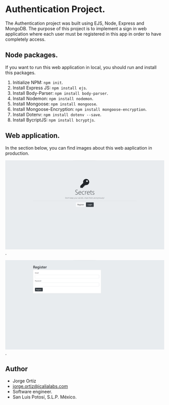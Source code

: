 # Authentication Project.

The Authentication project was built using EJS, Node, Express and MongoDB. The purpose of this project is to implement a sign in web application where each user must be registered in this app in order to have completely access.

## Node packages.

If you want to run this web application in local, you should run and install this packages.

1. Initialize NPM: `npm init`.
2. Install Express JS: `npm install ejs`.
3. Install Body-Parser: `npm install body-parser`.
4. Install Nodemon: `npm install nodemon`.
5. Install Mongoose: `npm install mongoose`.
6. Install Mongoose-Encryption: `npm install mongoose-encryption`.
7. Install Dotenv: `npm install dotenv --save`.
8. Install BycriptJS: `npm install bcryptjs`.

## Web application.

In the section below, you can find images about this web aaplication in production.

![](images/secrets_1.png).

![](images/secrets_2.png).

## Author

* Jorge Ortiz
* jorge.ortiz@icalialabs.com
* Software engineer.
* San Luis Potosí, S.L.P. México.
